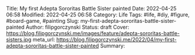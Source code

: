 Title: My first Adepta Sororitas Battle Sister painted
Date: 2022-04-25 06:58
Modified: 2022-04-25 06:58
Category: Life
Tags: #life, #diy, #figure, #board-game, #painting
Slug: my-first-adepta-sororitas-battle-sister-painted
Author: filipgorczynski
Status: draft
Cover: https://blog.filipgorczynski.me/images/feature/adepta-sororitas-battle-sisters.jpg
meta_url: https://blog.filipgorczynski.me/2022/04/my-first-adepta-sororitas-battle-sister-painted
Summary: 